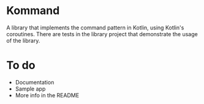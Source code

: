 # Kommand
A library that implements the command pattern in Kotlin, using Kotlin's coroutines.
There are tests in the library project that demonstrate the usage of the library.

# To do
* Documentation
* Sample app
* More info in the README
